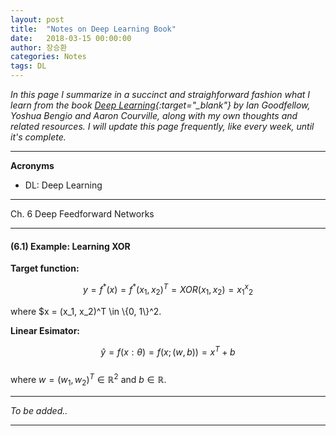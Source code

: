 ```yaml
---
layout: post
title:  "Notes on Deep Learning Book"
date:   2018-03-15 00:00:00
author: 장승환
categories: Notes
tags: DL
---
```


*In this page I summarize in a succinct and straighforward fashion what I learn from the book [Deep Learning](http://www.deeplearningbook.org/lecture_slides.html){:target="_blank"} by Ian Goodfellow, Yoshua Bengio and Aaron Courville, along with my own thoughts and related resources.*
*I will update this page frequently, like every week, until it's complete.*

---
 
**Acronyms**
* DL: Deep Learning

---

Ch. 6 Deep Feedforward Networks

---

#### (6.1) Example: Learning XOR

**Target function:**

$$y = f^*(x) = f^*(x_1, x_2)^T = XOR(x_1, x_2) = x_1^x_2$$

where $x = (x_1, x_2)^T \in \\{0, 1\\}^2.

**Linear Esimator:**

$$\hat{y} = f(x: \theta) = f(x; (w, b)) = x^T + b$$  
where $w = (w_1, w_2)^T \in \mathbb{R}^2$ and $b \in \mathbb{R}$.

---

$$ $$

*To be added..*

---



